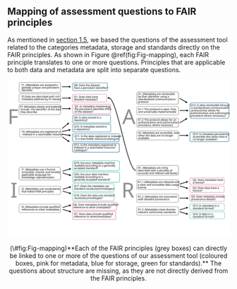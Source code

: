 ## Mapping of assessment questions to FAIR principles 

As mentioned in [section 1.5](#fair-assessment-of-your-data), we based the questions of the assessment tool related to the categories metadata, storage and standards directly on the FAIR principles. As shown in Figure \@ref(fig:Fig-mapping), each FAIR principle translates to one or more questions. Principles that are applicable to both data and metadata are split into separate questions.

<div class="figure" style="text-align: center">
<img src="images/mapping-questions-principles.svg" alt="**Each of the FAIR principles (grey boxes) can directly be linked to one or more of the questions of our assessment tool (coloured boxes, pink for metadata, blue for storage, green for standards).** The questions about structure are missing, as they are not directly derived from the FAIR principles."  />
<p class="caption">(\#fig:Fig-mapping)**Each of the FAIR principles (grey boxes) can directly be linked to one or more of the questions of our assessment tool (coloured boxes, pink for metadata, blue for storage, green for standards).** The questions about structure are missing, as they are not directly derived from the FAIR principles.</p>
</div>

<div>
